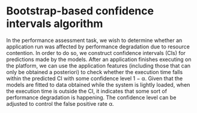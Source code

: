 # Bootstrap-based confidence intervals algorithm

In the performance assessment task, we wish to determine whether an application run was affected by performance degradation due to resource contention. In order to do so, we construct confidence intervals (CIs) for predictions made by the models. After an application finishes executing on the platform, we can use the application features (including those that can only be obtained a posteriori) to check whether the execution time falls within the predicted CI with some confidence level 1 − α. Given that the models are fitted to data obtained while the system is lightly loaded, when the execution time is outside the CI, it indicates that some sort of performance degradation is happening. The confidence level can be adjusted to control the false positive rate α.
